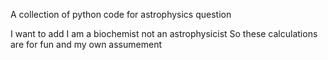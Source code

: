 A collection of python code for astrophysics question

I want to add I am a biochemist not an astrophysicist 
So these calculations are for fun and my own assumement 
